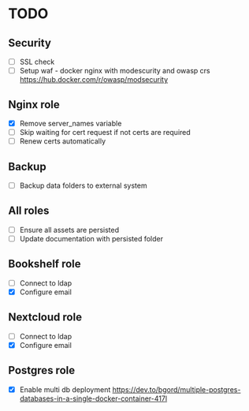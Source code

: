 # TODO

## Security

- [ ] SSL check 
- [ ] Setup waf - docker nginx with modescurity and owasp crs https://hub.docker.com/r/owasp/modsecurity

## Nginx role

- [x] Remove server_names variable
- [ ] Skip waiting for cert request if not certs are required
- [ ] Renew certs automatically

## Backup

- [ ] Backup data folders to external system

## All roles

- [ ] Ensure all assets are persisted
- [ ] Update documentation with persisted folder

## Bookshelf role

- [ ] Connect to ldap
- [x] Configure email

## Nextcloud role

- [ ] Connect to ldap
- [x] Configure email

## Postgres role

- [x] Enable multi db deployment https://dev.to/bgord/multiple-postgres-databases-in-a-single-docker-container-417l